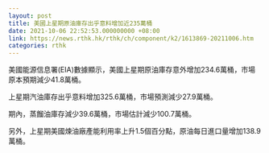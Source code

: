 ```yaml
---
layout: post
title: 美國上星期原油庫存出乎意料增加近235萬桶
date: 2021-10-06 22:52:53.000000000 +08:00
link: https://news.rthk.hk/rthk/ch/component/k2/1613869-20211006.htm
categories: rthk
---
```


美國能源信息署(EIA)數據顯示，美國上星期原油庫存意外增加234.6萬桶，市場原本預期減少41.8萬桶。

上星期汽油庫存出乎意料增加325.6萬桶，市場預測減少27.9萬桶。

期內，蒸餾油庫存減少39.6萬桶，市場估計減少100.7萬桶。

另外，上星期美國煉油廠產能利用率上升1.5個百分點，原油每日進口量增加138.9萬桶。
